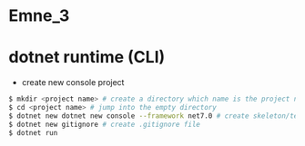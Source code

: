 # Emne_3

# dotnet runtime (CLI)
* create new console project
```bash
$ mkdir <project name> # create a directory which name is the project name
$ cd <project name> # jump into the empty directory
$ dotnet new dotnet new console --framework net7.0 # create skeleton/template for project
$ dotnet new gitignore # create .gitignore file
$ dotnet run
```
